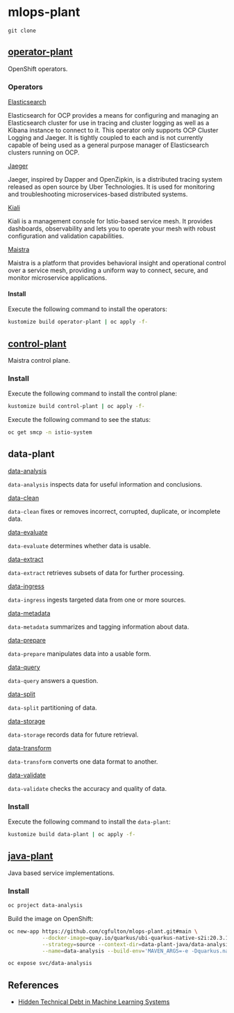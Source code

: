 # mlops-plant

```shell
git clone 
```

## [operator-plant](./operator-plant)
OpenShift operators.

### Operators

[Elasticsearch](./operator-plant/overlays/elasticsearch)

Elasticsearch for OCP provides a means for configuring and managing an Elasticsearch cluster for use in tracing and cluster logging as well as a Kibana instance to connect to it. This operator only supports OCP Cluster Logging and Jaeger. It is tightly coupled to each and is not currently capable of being used as a general purpose manager of Elasticsearch clusters running on OCP.

[Jaeger](./operator-plant/overlays/jaeger)

Jaeger, inspired by Dapper and OpenZipkin, is a distributed tracing system released as open source by Uber Technologies. It is used for monitoring and troubleshooting microservices-based distributed systems.

[Kiali](./operator-plant/overlays/kiali)

Kiali is a management console for Istio-based service mesh. It provides dashboards, observability and lets you to operate your mesh with robust configuration and validation capabilities.

[Maistra](service-mesh/overlays/operator-maistra)

Maistra is a platform that provides behavioral insight and operational control over a service mesh, providing a uniform way to connect, secure, and monitor microservice applications.

#### Install

Execute the following command to install the operators:
```sh 
kustomize build operator-plant | oc apply -f-
```

## [control-plant](./control-plant)

Maistra control plane.

### Install

Execute the following command to install the control plane:
```sh 
kustomize build control-plant | oc apply -f-
```

Execute the following command to see the status:
```sh
oc get smcp -n istio-system
```

## data-plant

[data-analysis](./data-plant/overlays/data-analysis)

`data-analysis` inspects data for useful information and conclusions.

[data-clean](./data-plant/overlays/data-clean)

`data-clean` fixes or removes incorrect, corrupted, duplicate, or incomplete data.

[data-evaluate](./data-plant/overlays/data-evaluate)

`data-evaluate` determines whether data is usable.

[data-extract](./data-plant/overlays/data-extract)

`data-extract` retrieves subsets of data for further processing.

[data-ingress](./data-plant/overlays/data-ingress)

`data-ingress` ingests targeted data from one or more sources.

[data-metadata](./data-plant/overlays/data-metadata)

`data-metadata` summarizes and tagging information about data.

[data-prepare](./data-plant/overlays/data-prepare)

`data-prepare` manipulates data into a usable form.

[data-query](./data-plant/overlays/data-query)

`data-query` answers a question.

[data-split](./data-plant/overlays/data-split)

`data-split` partitioning of data.

[data-storage](./data-plant/overlays/data-storage)

`data-storage` records data for future retrieval.

[data-transform](./data-plant/overlays/data-transform)

`data-transform` converts one data format to another.

[data-validate](./data-plant/overlays/data-validate)

`data-validate` checks the accuracy and quality of data.

### Install

Execute the following command to install the `data-plant`:
```sh 
kustomize build data-plant | oc apply -f-
```

## [java-plant](java-plant)

Java based service implementations.

### Install


```sh 
oc project data-analysis
```

Build the image on OpenShift:
```sh
oc new-app https://github.com/cgfulton/mlops-plant.git#main \
           --docker-image=quay.io/quarkus/ubi-quarkus-native-s2i:20.3.1-java11 \
           --strategy=source --context-dir=data-plant-java/data-analysis \
           --name=data-analysis --build-env='MAVEN_ARGS=-e -Dquarkus.native.native-image-xmx=6g'
```

```sh           
oc expose svc/data-analysis
```

## References

* [Hidden Technical Debt in Machine Learning Systems](https://papers.nips.cc/paper/2015/file/86df7dcfd896fcaf2674f757a2463eba-Paper.pdf)